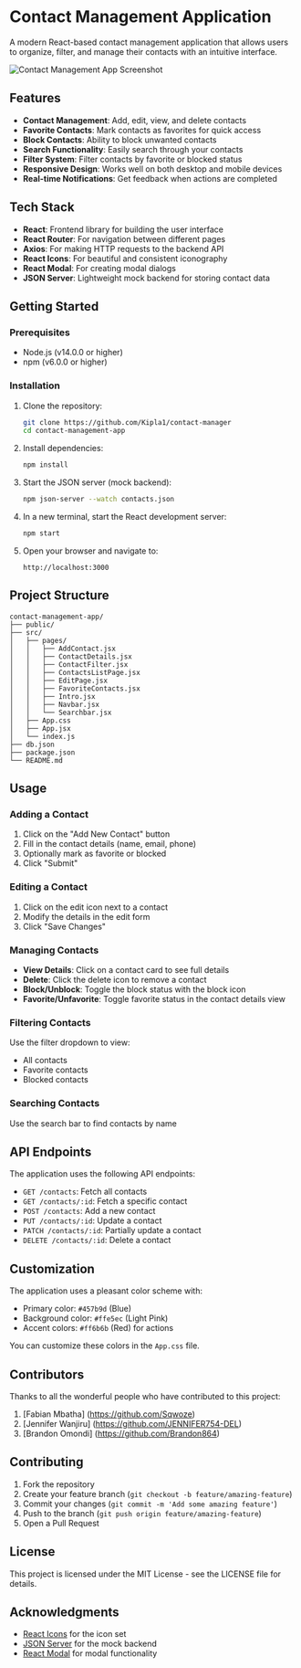 # Contact Management Application

A modern React-based contact management application that allows users to organize, filter, and manage their contacts with an intuitive interface.

![Contact Management App Screenshot](http://localhost:5173/)

## Features

- **Contact Management**: Add, edit, view, and delete contacts
- **Favorite Contacts**: Mark contacts as favorites for quick access
- **Block Contacts**: Ability to block unwanted contacts
- **Search Functionality**: Easily search through your contacts
- **Filter System**: Filter contacts by favorite or blocked status
- **Responsive Design**: Works well on both desktop and mobile devices
- **Real-time Notifications**: Get feedback when actions are completed

## Tech Stack

- **React**: Frontend library for building the user interface
- **React Router**: For navigation between different pages
- **Axios**: For making HTTP requests to the backend API
- **React Icons**: For beautiful and consistent iconography
- **React Modal**: For creating modal dialogs
- **JSON Server**: Lightweight mock backend for storing contact data

## Getting Started

### Prerequisites

- Node.js (v14.0.0 or higher)
- npm (v6.0.0 or higher)

### Installation

1. Clone the repository:
   ```bash
   git clone https://github.com/Kipla1/contact-manager
   cd contact-management-app
   ```

2. Install dependencies:
   ```bash
   npm install
   ```

3. Start the JSON server (mock backend):
   ```bash
   npm json-server --watch contacts.json
   ```

4. In a new terminal, start the React development server:
   ```bash
   npm start
   ```

5. Open your browser and navigate to:
   ```
   http://localhost:3000
   ```

## Project Structure

```
contact-management-app/
├── public/
├── src/
│   ├── pages/
│   │   ├── AddContact.jsx
│   │   ├── ContactDetails.jsx
│   │   ├── ContactFilter.jsx
│   │   ├── ContactsListPage.jsx
│   │   ├── EditPage.jsx
│   │   ├── FavoriteContacts.jsx
│   │   ├── Intro.jsx
│   │   ├── Navbar.jsx
│   │   └── Searchbar.jsx
│   ├── App.css
│   ├── App.jsx
│   └── index.js
├── db.json
├── package.json
└── README.md
```

## Usage

### Adding a Contact

1. Click on the "Add New Contact" button
2. Fill in the contact details (name, email, phone)
3. Optionally mark as favorite or blocked
4. Click "Submit"

### Editing a Contact

1. Click on the edit icon next to a contact
2. Modify the details in the edit form
3. Click "Save Changes"

### Managing Contacts

- **View Details**: Click on a contact card to see full details
- **Delete**: Click the delete icon to remove a contact
- **Block/Unblock**: Toggle the block status with the block icon
- **Favorite/Unfavorite**: Toggle favorite status in the contact details view

### Filtering Contacts

Use the filter dropdown to view:
- All contacts
- Favorite contacts
- Blocked contacts

### Searching Contacts

Use the search bar to find contacts by name

## API Endpoints

The application uses the following API endpoints:

- `GET /contacts`: Fetch all contacts
- `GET /contacts/:id`: Fetch a specific contact
- `POST /contacts`: Add a new contact
- `PUT /contacts/:id`: Update a contact
- `PATCH /contacts/:id`: Partially update a contact
- `DELETE /contacts/:id`: Delete a contact

## Customization

The application uses a pleasant color scheme with:
- Primary color: `#457b9d` (Blue)
- Background color: `#ffe5ec` (Light Pink)
- Accent colors: `#ff6b6b` (Red) for actions

You can customize these colors in the `App.css` file.

## Contributors

Thanks to all the wonderful people who have contributed to this project:
  1. [Fabian Mbatha] (https://github.com/Sqwoze)
  2. [Jennifer Wanjiru] (https://github.com/JENNIFER754-DEL)
  3. [Brandon Omondi] (https://github.com/Brandon864)

## Contributing

1. Fork the repository
2. Create your feature branch (`git checkout -b feature/amazing-feature`)
3. Commit your changes (`git commit -m 'Add some amazing feature'`)
4. Push to the branch (`git push origin feature/amazing-feature`)
5. Open a Pull Request

## License

This project is licensed under the MIT License - see the LICENSE file for details.

## Acknowledgments

- [React Icons](https://react-icons.github.io/react-icons/) for the icon set
- [JSON Server](https://github.com/typicode/json-server) for the mock backend
- [React Modal](https://github.com/reactjs/react-modal) for modal functionality